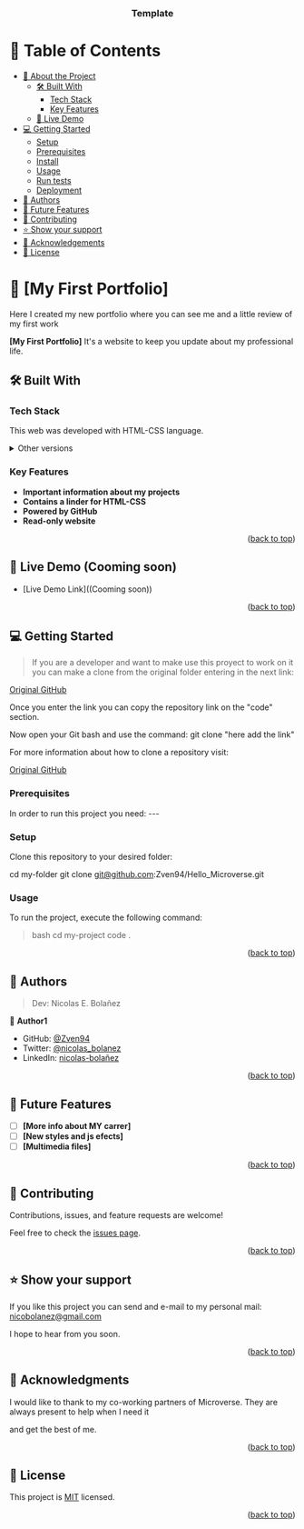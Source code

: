 <div align="center">
  
  <br/>

  <h3><b>Template</b></h3>

</div>

<!-- TABLE OF CONTENTS -->

# 📗 Table of Contents

- [📖 About the Project](#about-project)
  - [🛠 Built With](#built-with)
    - [Tech Stack](#tech-stack)
    - [Key Features](#key-features)
  - [🚀 Live Demo](#live-demo)
- [💻 Getting Started](#getting-started)
  - [Setup](#setup)
  - [Prerequisites](#prerequisites)
  - [Install](#install)
  - [Usage](#usage)
  - [Run tests](#run-tests)
  - [Deployment](#deployment)
- [👥 Authors](#authors)
- [🔭 Future Features](#future-features)
- [🤝 Contributing](#contributing)
- [⭐️ Show your support](#support)
- [🙏 Acknowledgements](#acknowledgements)
- [📝 License](#license)

<!-- PROJECT DESCRIPTION -->

# 📖 [My First Portfolio] <a name="about-project"></a>

Here I created my new portfolio where you can see me and a little review of my first work

**[My First Portfolio]** It's a website to keep you update about my professional life.

## 🛠 Built With <a name="built-with"></a>

### Tech Stack <a name="tech-stack"></a>

This web was developed with HTML-CSS language. 

<details>
  <summary>Other versions</summary>
  <ul>
    <li><a [href="https://github.com/Zven94/Portfolio_setup_and_mobile_first.git">GitHub</a></li>
    <li><a >GitHub</a></li>
  </ul>
</details>
<!--
<details>
  <summary>Client</summary>
  <ul>
    <li><a href="https://developer.mozilla.org/es/docs/Web/HTML">HTML</a></li>
  </ul>
</details>
<details>
<summary>Style</summary>
  <ul>
    <li><a href="https://www.w3.org/Style/CSS/Overview.en.html">CSS</a></li>
  </ul>
</details>
-->
<!-- Features -->

### Key Features <a name="key-features"></a>

- **Important information about my projects**
- **Contains a linder for HTML-CSS**
- **Powered by GitHub**
- **Read-only website**

<p align="right">(<a href="#readme-top">back to top</a>)</p>

<!-- LIVE DEMO -->

## 🚀 Live Demo (Cooming soon) <a name="live-demo"></a>

- [Live Demo Link]((Cooming soon))

<p align="right">(<a href="#readme-top">back to top</a>)</p>

<!-- GETTING STARTED -->

## 💻 Getting Started <a name="getting-started"></a>

>If you are a developer and want to make use this proyect to work on it you can make a clone from the original folder entering in the next link:

<a href="https://github.com/Zven94/Portfolio_setup_and_mobile_first.git">Original GitHub</a>


Once you enter the link you can copy the repository link on the "code" section. 

Now open your Git bash and use the command: git clone "here add the link"

For more information about how to clone a repository visit:

<a href="https://www.atlassian.com/git/tutorials/setting-up-a-repository/git-clone#:~:text=git%20clone%20is%20primarily%20used,copies%20an%20existing%20Git%20repository.">Original GitHub</a>

### Prerequisites

In order to run this project you need: ---

### Setup

Clone this repository to your desired folder:

cd my-folder
git clone git@github.com:Zven94/Hello_Microverse.git

### Usage

To run the project, execute the following command:

  >bash
  >cd my-project
  >code .
  

<p align="right">(<a href="#readme-top">back to top</a>)</p>

<!-- AUTHORS -->

## 👥 Authors <a name="authors"></a>

> Dev: Nicolas E. Bolañez

👤 **Author1**

- GitHub: [@Zven94](https://github.com/Zven94/)
- Twitter: [@nicolas_bolanez](https://twitter.com/nicolas_bolanez)
- LinkedIn: [nicolas-bolañez](https://www.linkedin.com/in/nicolas-bola%C3%B1ez-520372222/)

<p align="right">(<a href="#readme-top">back to top</a>)</p>

<!-- FUTURE FEATURES -->

## 🔭 Future Features <a name="future-features"></a>

- [ ] **[More info about MY carrer]**
- [ ] **[New styles and js efects]**
- [ ] **[Multimedia files]**

<p align="right">(<a href="#readme-top">back to top</a>)</p>

<!-- CONTRIBUTING -->

## 🤝 Contributing <a name="contributing"></a>

Contributions, issues, and feature requests are welcome!

Feel free to check the [issues page](../../issues/).

<p align="right">(<a href="#readme-top">back to top</a>)</p>

<!-- SUPPORT -->

## ⭐️ Show your support <a name="support"></a>

If you like this project you can send and e-mail to my personal mail: nicobolanez@gmail.com

I hope to hear from you soon.

<p align="right">(<a href="#readme-top">back to top</a>)</p>

<!-- ACKNOWLEDGEMENTS -->

## 🙏 Acknowledgments <a name="acknowledgements"></a>

I would like to thank to my co-working partners of Microverse. They are always present to help when I need it 

and get the best of me.

<p align="right">(<a href="#readme-top">back to top</a>)</p>

<!-- LICENSE -->

## 📝 License <a name="license"></a>

This project is [MIT](./LICENSE) licensed.

<p align="right">(<a href="#readme-top">back to top</a>)</p>
